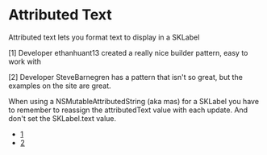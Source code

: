 # Attributed Text
Attributed text lets you format text to display in a SKLabel

[1] Developer ethanhuant13 created a really nice builder pattern, easy to work with

[2] Developer SteveBarnegren has a pattern that isn't so great, but the examples on the site are great.

When using a NSMutableAttributedString (aka mas) for a SKLabel you have to remember to reassign the attributedText value with each update.  And don't set the SKLabel.text value.

 - [1](https://github.com/ethanhuang13/NSAttributedStringBuilder)
 - [2](https://github.com/SteveBarnegren/AttributedStringBuilder)

